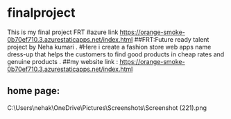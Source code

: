 # finalproject
This is my final project FRT 
#azure link https://orange-smoke-0b70ef710.3.azurestaticapps.net/index.html
##FRT:Future ready talent project by Neha kumari .
#Here i create a fashion store web apps name dress-up that helps the customers to find good products in cheap rates and genuine products . 
##my website link : https://orange-smoke-0b70ef710.3.azurestaticapps.net/index.html
## home page: 
C:\Users\nehak\OneDrive\Pictures\Screenshots\Screenshot (221).png
